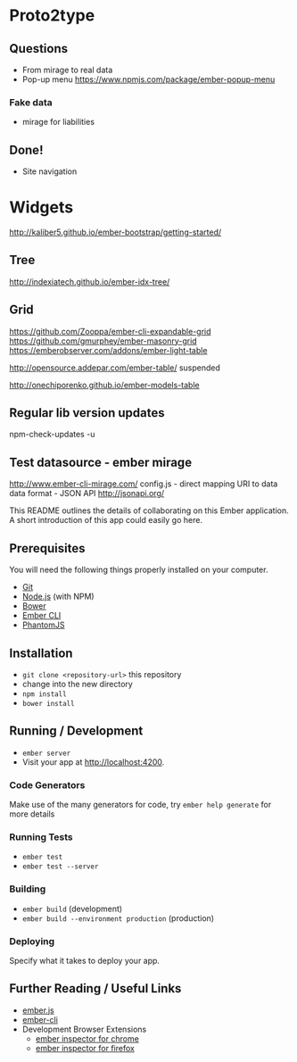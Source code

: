 # Proto2type

## Questions
* From mirage to real data
* Pop-up menu https://www.npmjs.com/package/ember-popup-menu
### Fake data
* mirage for liabilities

## Done!
* Site navigation

# Widgets
http://kaliber5.github.io/ember-bootstrap/getting-started/
## Tree
http://indexiatech.github.io/ember-idx-tree/
## Grid
https://github.com/Zooppa/ember-cli-expandable-grid
https://github.com/gmurphey/ember-masonry-grid
https://emberobserver.com/addons/ember-light-table

http://opensource.addepar.com/ember-table/ suspended

http://onechiporenko.github.io/ember-models-table

## Regular lib version updates
npm-check-updates -u

## Test datasource - ember mirage
http://www.ember-cli-mirage.com/
config.js - direct mapping URI to data
data format - JSON API http://jsonapi.org/

This README outlines the details of collaborating on this Ember application.
A short introduction of this app could easily go here.

## Prerequisites

You will need the following things properly installed on your computer.

* [Git](http://git-scm.com/)
* [Node.js](http://nodejs.org/) (with NPM)
* [Bower](http://bower.io/)
* [Ember CLI](http://ember-cli.com/)
* [PhantomJS](http://phantomjs.org/)

## Installation

* `git clone <repository-url>` this repository
* change into the new directory
* `npm install`
* `bower install`

## Running / Development

* `ember server`
* Visit your app at [http://localhost:4200](http://localhost:4200).

### Code Generators

Make use of the many generators for code, try `ember help generate` for more details

### Running Tests

* `ember test`
* `ember test --server`

### Building

* `ember build` (development)
* `ember build --environment production` (production)

### Deploying

Specify what it takes to deploy your app.

## Further Reading / Useful Links

* [ember.js](http://emberjs.com/)
* [ember-cli](http://ember-cli.com/)
* Development Browser Extensions
  * [ember inspector for chrome](https://chrome.google.com/webstore/detail/ember-inspector/bmdblncegkenkacieihfhpjfppoconhi)
  * [ember inspector for firefox](https://addons.mozilla.org/en-US/firefox/addon/ember-inspector/)
